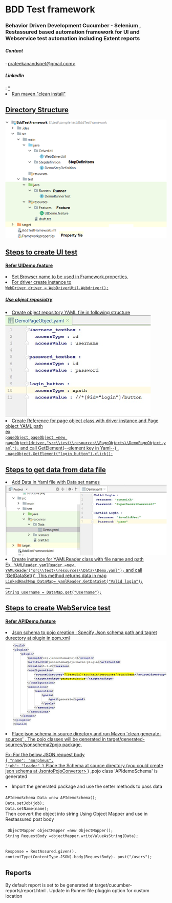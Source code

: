 <h1>BDD Test framework</h1>
<h3>Behavior Driven Development Cucumber - Selenium , Restassured based automation framework for UI and Webservice test automation including Extent reports</h3>

<h5>Contact</h5> : <a href="mailto:prateekanandspet@gmail.com">prateekanandspet@gmail.com></a>
<h5>LinkedIn </h5>: <a href="https://www.linkedin.com/in/prateekanand1/> Prateek Anand></a>
	
	
<h2>Steps to install at your system:</h2>
	<ul>
	<li>Clone the repository using "git clone <repository url>"</li>
	<li>Run maven "clean install"</li>
	</ul>

<h2>Directory Structure</h2>
<img src="imgs/structure.png" title = "directory structure"/>

<h2>Steps to create UI test</h2>
<h4>Refer UIDemo.feature </h4>
 <li>Set Browser name to be used in Framework.properties.</li> 
 <li>For driver create instance to </li>
<code>WebDriver driver = WebDriverUtil.Webdriver();</code> 
<br><h5>Use object reposiotry</h5>
<li>Create object repository YAML file in following structure</li>
<img src="imgs/yamlageobject.jpg" title = "page object"/>

<li>Create Reference for page object class with driver instance and Page object YAML path</li>
ex
<br><code>pageObject pageObject =new pageObject(driver,"src\\test\\resources\\PageObjects\\DemoPageObject.yaml");</code>
and call GetElement(--element key in Yaml--) .
<br><code> pageObject.GetElement("login_button").click();</code>

<h2>Steps to get data from data file</h2>
<li>Add Data in Yaml file with Data set names</li>
 <img src="imgs/Yamldata.jpg" title="Yaml data"</img>

<li>Create instance for YAMLReader class with file name and path</li>
Ex
<code> YAMLReader yamlReader =new YAMLReader("src\\test\\resources\\Data\\Demo.yaml");</code> 
  and call 'GetDataSet(<Dataset Name>)' ,This method returns data in map
<br><code>LinkedHashMap DataMap= yamlReader.GetDataSet("Valid login");</code>
    <br><code>  <br>String username = DataMap.get("Username");</code> 

<h2>Steps to create WebService test</h2>
<h4>Refer APIDemo.feature</h4>
<li>Json schema to pojo creation : Specify Json schema path and tagret durectory at plugin in pom.xml</li>
<img src="imgs/pluginconfig.jpg" title="Yaml data"</img>

<li>Place json schema in source directory and run Maven 'clean generate-sources' , The pojo classes will be generated in target/generated-sources/jsonschema2pojo package.</li>

Ex:
For the below JSON request body
<code><br>{
    "name": "morpheus",
    "job": "leader"
}</code>
Place the Schema at source directory (you could create json schema at <a href="https://www.liquid-technologies.com/online-json-to-schema-converter" >JsontoPojoConverter> </a>) ,pojo class 'APIdemoSchema' is generated 

<li>Import the generated package and use the setter methods to pass data</li>
 <br><code>APIdemoSchema Data =new APIdemoSchema();</code>
     <br><code>Data.setJob(job);</code>
        <br><code>Data.setName(name);</code>
	<br>Then convert the object into string Using Object Mapper and use in Restassured post body
<br><code>
 ObjectMapper objectMapper =new ObjectMapper();</code>
<br><code>String RequestBody =objectMapper.writeValueAsString(Data);</code>

<br><code>Response =
                RestAssured.given().
                        contentType(ContentType.JSON).body(RequestBody).
                                        post("/users");
</code>

<h2>Reports</h2>
By default report is set to be generated at target/cucumber-reports/report.html . Update in Runner file pluggin option for custom location
